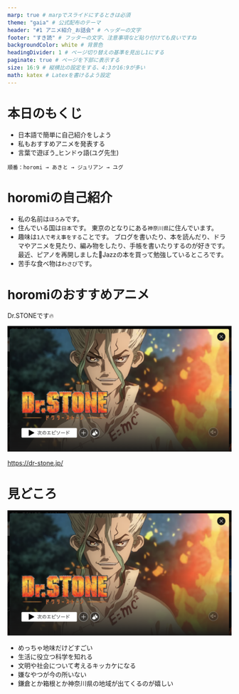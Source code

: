 ```yaml
---
marp: true # marpでスライドにするときは必須
theme: "gaia" # 公式配布のテーマ
header: "#1 アニメ紹介_お話会" # ヘッダーの文字
footer: "すき読" # フッターの文字、注意事項など貼り付けても良いですね
backgroundColor: white # 背景色
headingDivider: 1 # ページ切り替えの基準を見出し1にする
paginate: true # ページを下部に表示する
size: 16:9 # 縦横比の設定をする、4:3か16:9が多い
math: katex # Latexを書けるよう設定
---
```


# 本日のもくじ

- 日本語で簡単に自己紹介をしよう
- 私もおすすめアニメを発表する
- 言葉で遊ぼう\_ヒンドゥ語(ユグ先生)

```
順番：horomi → あきと → ジュリアン → ユグ
```

# horomiの自己紹介

- 私の名前は`ほろみ`です。
- 住んでいる国は`日本`です。
  東京のとなりにある`神奈川県`に住んでいます。
- 趣味は`1人で考え事をする`ことです。
  ブログを書いたり、本を読んだり、ドラマやアニメを見たり、編み物をしたり、手帳を書いたりするのが好きです。
  最近、ピアノを再開しました🎉Jazzの本を買って勉強しているところです。
- 苦手な食べ物は`わさび`です。

# horomiのおすすめアニメ

Dr.STONEです🔥

![w:500](images/2024-05-15-15-24-37.png)

https://dr-stone.jp/

# 見どころ

![bg 70% contrast:80% drop-shadow saturate:1.5 opacity:.3](images/2024-05-15-15-24-37.png)

- めっちゃ地味だけどすごい
- 生活に役立つ科学を知れる
- 文明や社会について考えるキッカケになる
- 嫌なやつが今の所いない
- 鎌倉とか箱根とか神奈川県の地域が出てくるのが嬉しい
